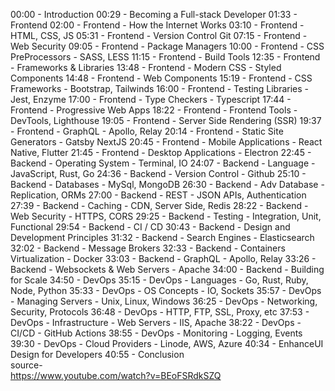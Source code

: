 00:00 - Introduction
00:29 - Becoming a Full-stack Developer
01:33 - Frontend
02:00 - Frontend - How the Internet Works
03:10 - Frontend - HTML, CSS, JS
05:31 - Frontend - Version Control Git
07:15 - Frontend - Web Security
09:05 - Frontend - Package Managers
10:00 - Frontend - CSS PreProcessors - SASS, LESS
11:15 - Frontend - Build Tools
12:35 - Frontend - Frameworks & Libraries
13:48 - Frontend - Modern CSS - Styled Components
14:48 - Frontend - Web Components
15:19 - Frontend - CSS Frameworks - Bootstrap, Tailwinds
16:00 - Frontend - Testing Libraries - Jest, Enzyme
17:00 - Frontend - Type Checkers - Typescript
17:44 - Frontend - Progressive Web Apps
18:22 - Frontend - Frontend Tools - DevTools, Lighthouse
19:05 - Frontend - Server Side Rendering (SSR)
19:37 - Frontend - GraphQL - Apollo, Relay
20:14 - Frontend - Static Site Generators - Gatsby NextJS
20:45 - Frontend - Mobile Applications - React Native, Flutter
21:45 - Frontend - Desktop Applications - Electron
22:45 - Backend - Operating System - Terminal, IO
24:07 - Backend - Language - JavaScript, Rust, Go
24:36 - Backend - Version Control - Github
25:10 - Backend - Databases - MySql, MongoDB
26:30 - Backend - Adv Database - Replication, ORMs
27:00 - Backend - REST - JSON APIs, Authentication
27:39 - Backend - Caching - CDN, Server Side, Redis
28:22 - Backend - Web Security - HTTPS, CORS
29:25 - Backend - Testing - Integration, Unit, Functional
29:54 - Backend - CI / CD
30:43 - Backend - Design and Development Principles
31:32 - Backend - Search Engines - Elasticsearch
32:02 - Backend - Message Brokers
32:33 - Backend - Containers Virtualization - Docker
33:03 - Backend - GraphQL - Apollo, Relay
33:26 - Backend - Websockets & Web Servers - Apache
34:00 - Backend - Building for Scale
34:50 - DevOps
35:15 - DevOps - Languages - Go, Rust, Ruby, Node, Python
35:33 - DevOps - OS Concepts - IO, Sockets
35:57 - DevOps - Managing Servers - Unix, Linux, Windows
36:25 - DevOps - Networking, Security, Protocols
36:48 - DevOps - HTTP, FTP, SSL, Proxy, etc
37:53 - DevOps - Infrastructure - Web Servers - IIS, Apache
38:22 - DevOps - CI/CD - GitHub Actions
38:55 - DevOps - Monitoring - Logging, Events
39:30 - DevOps - Cloud Providers - Linode, AWS, Azure
40:34 - EnhanceUI Design for Developers
40:55 - Conclusion  
source-  
https://www.youtube.com/watch?v=BEoFSRdkSZQ